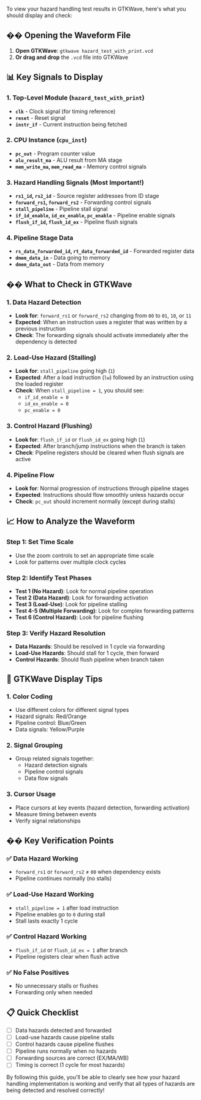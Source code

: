 To view your hazard handling test results in GTKWave, here's what you should display and check:

## �� **Opening the Waveform File**

1. **Open GTKWave**: `gtkwave hazard_test_with_print.vcd`
2. **Or drag and drop** the `.vcd` file into GTKWave

## 📊 **Key Signals to Display**

### **1. Top-Level Module (`hazard_test_with_print`)**
- **`clk`** - Clock signal (for timing reference)
- **`reset`** - Reset signal
- **`instr_if`** - Current instruction being fetched

### **2. CPU Instance (`cpu_inst`)**
- **`pc_out`** - Program counter value
- **`alu_result_ma`** - ALU result from MA stage
- **`mem_write_ma`, `mem_read_ma`** - Memory control signals

### **3. Hazard Handling Signals (Most Important!)**
- **`rs1_id`, `rs2_id`** - Source register addresses from ID stage
- **`forward_rs1`, `forward_rs2`** - Forwarding control signals
- **`stall_pipeline`** - Pipeline stall signal
- **`if_id_enable`, `id_ex_enable`, `pc_enable`** - Pipeline enable signals
- **`flush_if_id`, `flush_id_ex`** - Pipeline flush signals

### **4. Pipeline Stage Data**
- **`rs_data_forwarded_id`, `rt_data_forwarded_id`** - Forwarded register data
- **`dmem_data_in`** - Data going to memory
- **`dmem_data_out`** - Data from memory

## �� **What to Check in GTKWave**

### **1. Data Hazard Detection**
- **Look for**: `forward_rs1` or `forward_rs2` changing from `00` to `01`, `10`, or `11`
- **Expected**: When an instruction uses a register that was written by a previous instruction
- **Check**: The forwarding signals should activate immediately after the dependency is detected

### **2. Load-Use Hazard (Stalling)**
- **Look for**: `stall_pipeline` going high (`1`)
- **Expected**: After a load instruction (`lw`) followed by an instruction using the loaded register
- **Check**: When `stall_pipeline = 1`, you should see:
  - `if_id_enable = 0`
  - `id_ex_enable = 0` 
  - `pc_enable = 0`

### **3. Control Hazard (Flushing)**
- **Look for**: `flush_if_id` or `flush_id_ex` going high (`1`)
- **Expected**: After branch/jump instructions when the branch is taken
- **Check**: Pipeline registers should be cleared when flush signals are active

### **4. Pipeline Flow**
- **Look for**: Normal progression of instructions through pipeline stages
- **Expected**: Instructions should flow smoothly unless hazards occur
- **Check**: `pc_out` should increment normally (except during stalls)

## 📈 **How to Analyze the Waveform**

### **Step 1: Set Time Scale**
- Use the zoom controls to set an appropriate time scale
- Look for patterns over multiple clock cycles

### **Step 2: Identify Test Phases**
- **Test 1 (No Hazard)**: Look for normal pipeline operation
- **Test 2 (Data Hazard)**: Look for forwarding activation
- **Test 3 (Load-Use)**: Look for pipeline stalling
- **Test 4-5 (Multiple Forwarding)**: Look for complex forwarding patterns
- **Test 6 (Control Hazard)**: Look for pipeline flushing

### **Step 3: Verify Hazard Resolution**
- **Data Hazards**: Should be resolved in 1 cycle via forwarding
- **Load-Use Hazards**: Should stall for 1 cycle, then forward
- **Control Hazards**: Should flush pipeline when branch taken

## 🎨 **GTKWave Display Tips**

### **1. Color Coding**
- Use different colors for different signal types
- Hazard signals: Red/Orange
- Pipeline control: Blue/Green
- Data signals: Yellow/Purple

### **2. Signal Grouping**
- Group related signals together:
  - Hazard detection signals
  - Pipeline control signals
  - Data flow signals

### **3. Cursor Usage**
- Place cursors at key events (hazard detection, forwarding activation)
- Measure timing between events
- Verify signal relationships

## �� **Key Verification Points**

### **✅ Data Hazard Working**
- `forward_rs1` or `forward_rs2` ≠ `00` when dependency exists
- Pipeline continues normally (no stalls)

### **✅ Load-Use Hazard Working**
- `stall_pipeline = 1` after load instruction
- Pipeline enables go to `0` during stall
- Stall lasts exactly 1 cycle

### **✅ Control Hazard Working**
- `flush_if_id` or `flush_id_ex = 1` after branch
- Pipeline registers clear when flush active

### **✅ No False Positives**
- No unnecessary stalls or flushes
- Forwarding only when needed

## 📋 **Quick Checklist**

- [ ] Data hazards detected and forwarded
- [ ] Load-use hazards cause pipeline stalls
- [ ] Control hazards cause pipeline flushes
- [ ] Pipeline runs normally when no hazards
- [ ] Forwarding sources are correct (EX/MA/WB)
- [ ] Timing is correct (1 cycle for most hazards)

By following this guide, you'll be able to clearly see how your hazard handling implementation is working and verify that all types of hazards are being detected and resolved correctly!